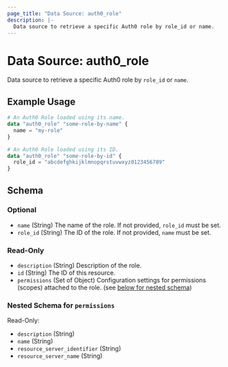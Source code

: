 ```yaml
---
page_title: "Data Source: auth0_role"
description: |-
  Data source to retrieve a specific Auth0 role by role_id or name.
---
```


# Data Source: auth0_role

Data source to retrieve a specific Auth0 role by `role_id` or `name`.

## Example Usage

```terraform
# An Auth0 Role loaded using its name.
data "auth0_role" "some-role-by-name" {
  name = "my-role"
}

# An Auth0 Role loaded using its ID.
data "auth0_role" "some-role-by-id" {
  role_id = "abcdefghkijklmnopqrstuvwxyz0123456789"
}
```

<!-- schema generated by tfplugindocs -->
## Schema

### Optional

- `name` (String) The name of the role. If not provided, `role_id` must be set.
- `role_id` (String) The ID of the role. If not provided, `name` must be set.

### Read-Only

- `description` (String) Description of the role.
- `id` (String) The ID of this resource.
- `permissions` (Set of Object) Configuration settings for permissions (scopes) attached to the role. (see [below for nested schema](#nestedatt--permissions))

<a id="nestedatt--permissions"></a>
### Nested Schema for `permissions`

Read-Only:

- `description` (String)
- `name` (String)
- `resource_server_identifier` (String)
- `resource_server_name` (String)


